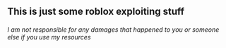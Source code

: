 ## This is just some roblox exploiting stuff
###### I am not responsible for any damages that happened to you or someone else if you use my resources
